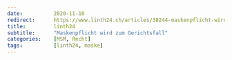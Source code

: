 ```yaml
---
date:          2020-11-10
redirect:      https://www.linth24.ch/articles/38244-maskenpflicht-wird-zum-gerichtsfall
title:         linth24
subtitle:      "Maskenpflicht wird zum Gerichtsfall"
categories:    [MSM, Recht]
tags:          [linth24, maske]
---
```

